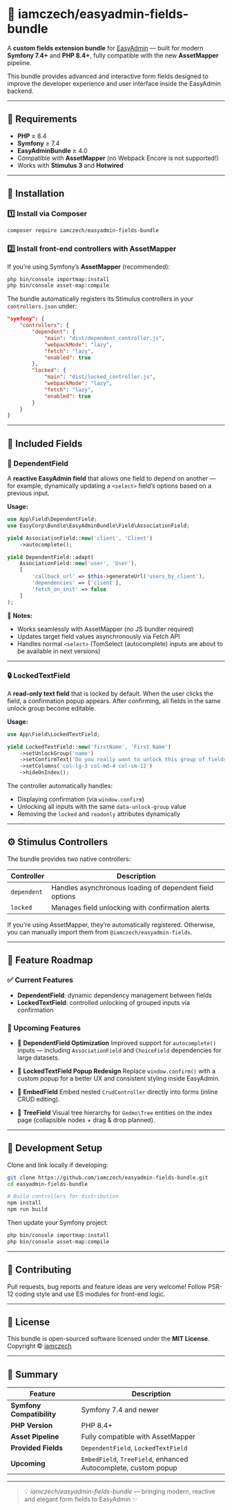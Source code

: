 # 🧹 iamczech/easyadmin-fields-bundle

A **custom fields extension bundle** for [EasyAdmin](https://github.com/EasyCorp/EasyAdminBundle) — built for modern **Symfony 7.4+** and **PHP 8.4+**, fully compatible with the new **AssetMapper** pipeline.

This bundle provides advanced and interactive form fields designed to improve the developer experience and user interface inside the EasyAdmin backend.

---

## 🚀 Requirements

* **PHP** ≥ 8.4
* **Symfony** ≥ 7.4
* **EasyAdminBundle** ≥ 4.0
* Compatible with **AssetMapper** (no Webpack Encore is not supported!)
* Works with **Stimulus 3** and **Hotwired**

---

## 🧱 Installation

### 1️⃣ Install via Composer

```bash
composer require iamczech/easyadmin-fields-bundle
```

### 2️⃣ Install front-end controllers with AssetMapper

If you're using Symfony’s **AssetMapper** (recommended):

```bash
php bin/console importmap:install
php bin/console asset-map:compile
```

The bundle automatically registers its Stimulus controllers in your `controllers.json` under:

```json
"symfony": {
    "controllers": {
        "dependent": {
            "main": "dist/dependent_controller.js",
            "webpackMode": "lazy",
            "fetch": "lazy",
            "enabled": true
        },
        "locked": {
            "main": "dist/locked_controller.js",
            "webpackMode": "lazy",
            "fetch": "lazy",
            "enabled": true
        }
    }
}
```

---

## 🧹 Included Fields

### 🔁 DependentField

A **reactive EasyAdmin field** that allows one field to depend on another —
for example, dynamically updating a `<select>` field’s options based on a previous input.

**Usage:**

```php
use App\Field\DependentField;
use EasyCorp\Bundle\EasyAdminBundle\Field\AssociationField;

yield AssociationField::new('client', 'Client')
    ->autocomplete();

yield DependentField::adapt(
    AssociationField::new('user', 'User'),
    [
        'callback_url' => $this->generateUrl('users_by_client'),
        'dependencies' => ['client'],
        'fetch_on_init' => false
    ]
);
```

🧠 **Notes:**

* Works seamlessly with AssetMapper (no JS bundler required)
* Updates target field values asynchronously via Fetch API
* Handles normal `<select>` (TomSelect (autocomplete) inputs are about to be available in next versions)

---

### 🔒 LockedTextField

A **read-only text field** that is locked by default.
When the user clicks the field, a confirmation popup appears.
After confirming, all fields in the same unlock group become editable.

**Usage:**

```php
use App\Field\LockedTextField;

yield LockedTextField::new('firstName', 'First Name')
    ->setUnlockGroup('name')
    ->setConfirmText('Do you really want to unlock this group of fields?')
    ->setColumns('col-lg-3 col-md-4 col-sm-12')
    ->hideOnIndex();
```

The controller automatically handles:

* Displaying confirmation (via `window.confirm`)
* Unlocking all inputs with the same `data-unlock-group` value
* Removing the `locked` and `readonly` attributes dynamically

---

## ⚙️ Stimulus Controllers

The bundle provides two native controllers:

| Controller  | Description                                             |
| ----------- | ------------------------------------------------------- |
| `dependent` | Handles asynchronous loading of dependent field options |
| `locked`    | Manages field unlocking with confirmation alerts        |

If you're using AssetMapper, they’re automatically registered.
Otherwise, you can manually import them from `@iamczech/easyadmin-fields`.

---

## 🌟 Feature Roadmap

### ✅ Current Features

* **DependentField**: dynamic dependency management between fields
* **LockedTextField**: controlled unlocking of grouped inputs via confirmation

### 🧠 Upcoming Features

* 🔧 **DependentField Optimization**
  Improved support for `autocomplete()` inputs — including `AssociationField` and `ChoiceField` dependencies for large datasets.

* 💬 **LockedTextField Popup Redesign**
  Replace `window.confirm()` with a custom popup for a better UX and consistent styling inside EasyAdmin.

* 🧹 **EmbedField**
  Embed nested `CrudController` directly into forms (inline CRUD editing).

* 🌲 **TreeField**
  Visual tree hierarchy for `Gedmo\Tree` entities on the index page (collapsible nodes + drag & drop planned).

---

## 🧪 Development Setup

Clone and link locally if developing:

```bash
git clone https://github.com/iamczech/easyadmin-fields-bundle.git
cd easyadmin-fields-bundle

# Build controllers for distribution
npm install
npm run build
```

Then update your Symfony project:

```bash
php bin/console importmap:install
php bin/console asset-map:compile
```

---

## 🤝 Contributing

Pull requests, bug reports and feature ideas are very welcome!
Follow PSR-12 coding style and use ES modules for front-end logic.

---

## 🧪 License

This bundle is open-sourced software licensed under the **MIT License**.
Copyright © [iamczech](https://github.com/iamczech)

---

## 🦯 Summary

| Feature                   | Description                                                    |
| ------------------------- | -------------------------------------------------------------- |
| **Symfony Compatibility** | Symfony 7.4 and newer                                          |
| **PHP Version**           | PHP 8.4+                                                       |
| **Asset Pipeline**        | Fully compatible with AssetMapper                              |
| **Provided Fields**       | `DependentField`, `LockedTextField`                            |
| **Upcoming**              | `EmbedField`, `TreeField`, enhanced Autocomplete, custom popup |

---

> 💡 *iamczech/easyadmin-fields-bundle* — bringing modern, reactive and elegant form fields to EasyAdmin ✨
